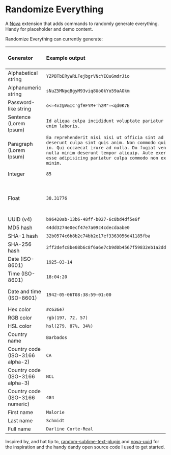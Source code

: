 # Randomize Everything

A [Nova](https://nova.app) extension that adds commands to randomly generate everything. Handy for placeholder and demo content.

Randomize Everything can currently generate:

| Generator                       | Example output                                                                                                                                                                                                                                                                                                                     | Customisable options options           |
| :------------------------------ | :--------------------------------------------------------------------------------------------------------------------------------------------------------------------------------------------------------------------------------------------------------------------------------------------------------------------------------- | :------------------------------------- |
| Alphabetical string             | `YZPBTbERyWRLFejbgrVNcYIQuGmdrJio`                                                                                                                                                                                                                                                                                                 | String length                          |
| Alphanumeric string             | `sNuZ5MNpqBgyM93viq8Uo0kYo59aAOkm`                                                                                                                                                                                                                                                                                                 | String length                          |
| Password-like string            | `o<=4vz@V&IC'gfHFYM+'hzM"=<qd0K7E`                                                                                                                                                                                                                                                                                                 | String length                          |
| Sentence (Lorem Ipsum)          | `Id aliqua culpa incididunt voluptate pariatur nisi mollit nisi enim laboris.`                                                                                                                                                                                                                                                     |                                        |
| Paragraph (Lorem Ipsum)         | `Ea reprehenderit nisi nisi ut officia sint ad fugiat officia deserunt culpa sint quis anim. Non commodo quis excepteur fugiat in. Qui occaecat irure ad nulla. Do fugiat veniam nulla occaecat nulla minim deserunt tempor aliquip. Aute exercitation ad ut esse adipisicing pariatur culpa commodo non ex Lorem sit sunt minim.` |                                        |
| Integer                         | `85`                                                                                                                                                                                                                                                                                                                               | Number range                           |
| Float                           | `38.31776`                                                                                                                                                                                                                                                                                                                         | Number range, number of decimal places |
| UUID (v4)                       | `b96420ab-13b6-48ff-b027-6c8bd4df5e6f`                                                                                                                                                                                                                                                                                             |
| MD5 hash                        | `44dd3274e0ecf47e7a09c4cdecdaabe0`                                                                                                                                                                                                                                                                                                 |
| SHA-1 hash                      | `32b0574c6b8b2c74bb2e17ef3363056d41185fba`                                                                                                                                                                                                                                                                                         |
| SHA-256 hash                    | `2ff2defc8be08b6c8f6a6e7cb9d0b4567f59832eb1a2ddb8f1567636eee072c9`                                                                                                                                                                                                                                                                 |
| Date (ISO-8601)                 | `1925-03-14`                                                                                                                                                                                                                                                                                                                       | Year range                             |
| Time (ISO-8601)                 | `18:04:20`                                                                                                                                                                                                                                                                                                                         |                                        |
| Date and time (ISO-8601)        | `1942-05-06T08:38:59-01:00`                                                                                                                                                                                                                                                                                                        | Year range, timezone format            |
| Hex color                       | `#c636e7`                                                                                                                                                                                                                                                                                                                          | Capitalization                         |
| RGB color                       | `rgb(197, 72, 57)`                                                                                                                                                                                                                                                                                                                 |                                        |
| HSL color                       | `hsl(279, 87%, 34%)`                                                                                                                                                                                                                                                                                                               |                                        |
| Country name                    | `Barbados`                                                                                                                                                                                                                                                                                                                         |                                        |
| Country code (ISO-3166 alpha-2) | `CA`                                                                                                                                                                                                                                                                                                                               |                                        |
| Country code (ISO-3166 alpha-3) | `NCL`                                                                                                                                                                                                                                                                                                                              |                                        |
| Country code (ISO-3166 numeric) | `484`                                                                                                                                                                                                                                                                                                                              |                                        |
| First name                      | `Malorie`                                                                                                                                                                                                                                                                                                                          |                                        |
| Last name                       | `Schmidt`                                                                                                                                                                                                                                                                                                                          |                                        |
| Full name                       | `Darline Corte-Real`                                                                                                                                                                                                                                                                                                               |                                        |

Inspired by, and hat tip to, [random-sublime-text-plugin](https://github.com/kimpettersen/random-sublime-text-plugin) and [nova-uuid](https://github.com/henrikdahl/nova-uuid) for the inspiration and the handy dandy open source code I used to get started.
